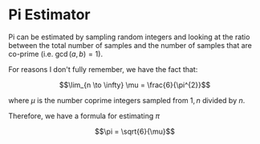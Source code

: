 # Pi Estimator

Pi can be estimated by sampling random integers and looking at the ratio between
the total number of samples and the number of samples that are co-prime (i.e. $\gcd(a,b)=1$\).

For reasons I don't fully remember, we have the fact that: 

$$\lim_{n \to \infty} \mu = \frac{6}{\pi^{2}}$$ 

where $\mu$ is the number coprime integers sampled from $1,n$ divided by $n$.

Therefore, we have a formula for estimating $\pi$

$$\pi = \sqrt{6}{\mu}$$
